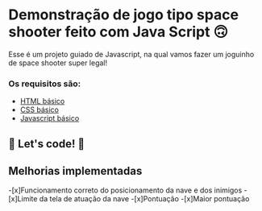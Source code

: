 # Demonstração de jogo tipo space shooter feito com Java Script 🙃

Esse é um projeto guiado de Javascript, na qual vamos fazer um joguinho de space shooter super legal! 

### Os requisitos são:

* [HTML básico](https://www.w3schools.com/html/)
* [CSS básico](https://developer.mozilla.org/pt-BR/docs/Web/CSS)
* [Javascript básico](https://developer.mozilla.org/pt-BR/docs/Web/JavaScript)
 


## 🚀 Let's code! 🚀

## Melhorias implementadas
-[x]Funcionamento correto do posicionamento da nave e dos inimigos
-[x]Limite da tela de atuação da nave
-[x]Pontuação
-[x]Maior pontuação